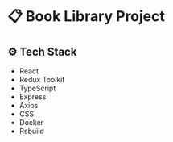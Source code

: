 # 📋 Book Library Project

## ⚙️ Tech Stack

- React
- Redux Toolkit
- TypeScript
- Express
- Axios
- CSS
- Docker
- Rsbuild
